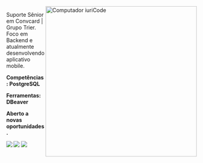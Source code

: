 <img src="https://raw.githubusercontent.com/MicaelliMedeiros/micaellimedeiros/master/image/computer-illustration.png" min-width="400px" max-width="400px" width="400px" align="right" alt="Computador iuriCode">

<p align="left"> 
  Suporte Sênior em Convcard | Grupo Trier.<br>
  Foco em Backend e atualmente desenvolvendo aplicativo mobile.
</p>

<p align="left">
  <strong>Competências:<strong> PostgreSQL 
</p>

<p align="left">
  <strong>Ferramentas: <strong>DBeaver</strong>
</p>

<p align="left">
  Aberto a novas oportunidades.
</p>

<p align="left">
  <a href="//www.linkedin.com/in/yago-kirchmann/" alt="Linkedin">
  <img src="https://img.shields.io/badge/-Linkedin-0e76a8?style=flat-square&logo=Linkedin&logoColor=white&link" /></a>
  
  <a href="//www.instagram.com/yago_kirchmann/" alt="Instagram">
  <img src="https://img.shields.io/badge/-Instagram-DF0174?style=flat-square&labelColor=DF0174&logo=instagram&logoColor=white&link"/></a>

  <a href="mailto:yago.like@gmail.com" alt="Gmail">
  <img src="https://img.shields.io/badge/-Gmail-FF0000?style=flat-square&labelColor=FF0000&logo=gmail&logoColor=white&link" /></a>
</p> 
